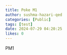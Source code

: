 ```yaml
---
title: Poke M1
author: sushma-hazari-qed
categories: [Public]
tags: [test]
date: 2024-07-29 04:20:25 
likes: 0
---
```


PM1
